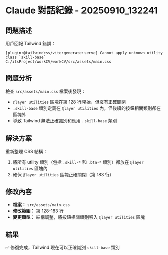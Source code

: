 # Claude 對話紀錄 - 20250910_132241

## 問題描述
用戶回報 Tailwind 錯誤：
```
[plugin:@tailwindcss/vite:generate:serve] Cannot apply unknown utility class `skill-base`
C:/itsProject/workCV/workCV/src/assets/main.css
```

## 問題分析
檢查 `src/assets/main.css` 檔案後發現：
- `@layer utilities` 區塊在第 128 行開始，但沒有正確關閉
- `.skill-base` 類別定義在 `@layer utilities` 內，但後續的按鈕相關類別卻在區塊外
- 導致 Tailwind 無法正確識別和應用 `.skill-base` 類別

## 解決方案
重新整理 CSS 結構：
1. 將所有 utility 類別（包括 `.skill-*` 和 `.btn-*` 類別）都放在 `@layer utilities` 區塊內
2. 確保 `@layer utilities` 區塊正確關閉（第 183 行）

## 修改內容
- **檔案：** `src/assets/main.css`
- **修改範圍：** 第 128-183 行
- **變更類型：** 結構調整，將按鈕相關類別移入 `@layer utilities` 區塊

## 結果
✅ 修復完成，Tailwind 現在可以正確識別 `skill-base` 類別